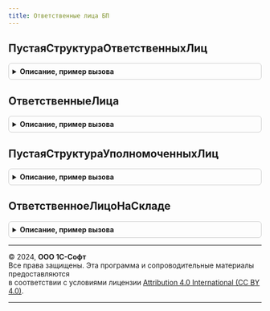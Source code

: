 ```yaml
---
title: Ответственные лица БП
---
```



## ПустаяСтруктураОтветственныхЛиц
<details style="margin: 1em 0; padding: 0.5em; border: 1px solid #ccc; border-radius: 6px;">

<summary style="font-weight: bold; cursor: pointer;">Описание, пример вызова</summary>

```bsl

// Функция возвращает пустую структуру со сведениями об ответственных лицах.
//
// Возвращаемое значение:
//	Структура - Структура с ключами, соответствующими имени значений перечисления ОтветственныеЛица вида:
//		* Руководитель - СправочникСсылка.ФизическиеЛица - Ссылка на руководителя;
//		* РуководительФИО - Структура - Содержит ключи:
//			** Фамилия - Строка - Фамилия.
//			** Имя - Строка - Имя.
//			** Отчество - Строка - Отчество.
//			** Представление - Строка - Полное ФИО.
//		* РуководительПредставление - Строка - Фамилия И.О.
//		* РуководительДолжность - СправочникСсылка.Должности - Должность
//		* РуководительДолжностьПредставление - Строка - Название должности.
//
Функция ПустаяСтруктураОтветственныхЛиц() Экспорт
```

Пример вызова
```bsl
Результат = ОтветственныеЛицаБП.ПустаяСтруктураОтветственныхЛиц() 
```
</details>

## ОтветственныеЛица
<details style="margin: 1em 0; padding: 0.5em; border: 1px solid #ccc; border-radius: 6px;">

<summary style="font-weight: bold; cursor: pointer;">Описание, пример вызова</summary>

```bsl

// Функция возвращает структуру со сведениями об ответственных лицах.
//
// Параметры:
//  Организация   - СправочникСсылка.Организации - Организация, для которой нужно определить ответственных лиц.
//  ДатаСреза     - Дата - Дата со временем, на которые необходимо определить сведения.
//  Подразделение - СправочникСсылка.ПодразделенияОрганизаций - Подразделение, для которого необходимо определить ответственных лиц.
//
// Возвращаемое значение:
//	Структура - Структура с ключами, соответствующими имени значений перечисления ОтветственныеЛица вида:
//		* Руководитель - СправочникСсылка.ФизическиеЛица - Ссылка на руководителя.
//		* РуководительФИО - Структура - Содержит ключи:
//			** Фамилия - Строка - Фамилия.
//			** Имя - Строка - Имя.
//			** Отчество - Строка - Отчество.
//			** Представление - Строка - Полное ФИО.
//		* РуководительПредставление - Строка - Фамилия И.О.
//		* РуководительДолжность - СправочникСсылка.Должности - Должность.
//		* РуководительДолжностьПредставление - Строка - Название должности.
//
Функция ОтветственныеЛица(Организация, ДатаСреза, Подразделение = Неопределено) Экспорт
```

Пример вызова
```bsl
Результат = ОтветственныеЛицаБП.ОтветственныеЛица(Организация, ДатаСреза, Подразделение);
```
</details>

## ПустаяСтруктураУполномоченныхЛиц
<details style="margin: 1em 0; padding: 0.5em; border: 1px solid #ccc; border-radius: 6px;">

<summary style="font-weight: bold; cursor: pointer;">Описание, пример вызова</summary>

```bsl

// Функция возвращает пустую структуру с описанием реквизитов подписи по умолчанию указанного пользователя.
//
// Возвращаемое значение:
//	Структура - Содержит ключи:
//		* Руководитель - СправочникСсылка.ФизическиеЛица - Руководитель.
//		* РуководительНаОсновании - Строка - Основание действий руководителя.
//		* ГлавныйБухгалтер - СправочникСсылка.ФизическиеЛица - Главный бухгалтер.
//		* ГлавныйБухгалтерНаОсновании - Строка - Основание действий главного бухгалтера.
//		* ОтветственныйЗаОформление - СправочникСсылка.ФизическиеЛица - Лицо, ответственное за оформление.
//
Функция ПустаяСтруктураУполномоченныхЛиц() Экспорт
```

Пример вызова
```bsl
Результат = ОтветственныеЛицаБП.ПустаяСтруктураУполномоченныхЛиц() 
```
</details>

## ОтветственноеЛицоНаСкладе
<details style="margin: 1em 0; padding: 0.5em; border: 1px solid #ccc; border-radius: 6px;">

<summary style="font-weight: bold; cursor: pointer;">Описание, пример вызова</summary>

```bsl

// Возвращает ответственное лицо на складе на указанную дату.
//
// Параметры:
//	Склад - СправочникСсылка.Склады - Склад, для которого нужно получить ответственное лицо.
//	Дата - Дата - Дата, на которую нужно получить ответственное лицо.
//
// Возвращаемое значение:
//	СправочникСсылка.ФизическиеЛица - Ответственное лицо склада.
//
Функция ОтветственноеЛицоНаСкладе(Склад, Дата) Экспорт
```

Пример вызова
```bsl
Результат = ОтветственныеЛицаБП.ОтветственноеЛицоНаСкладе(Склад, Дата) 
```
</details>

---

© 2024, **ООО 1С-Софт**  
Все права защищены. Эта программа и сопроводительные материалы предоставляются  
в соответствии с условиями лицензии [Attribution 4.0 International (CC BY 4.0)](https://creativecommons.org/licenses/by/4.0/legalcode).

---
